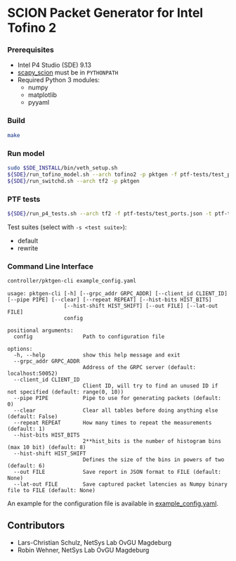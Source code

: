 SCION Packet Generator for Intel Tofino 2
=========================================

### Prerequisites
- Intel P4 Studio (SDE) 9.13
- [scapy_scion](https://github.com/lschulz/scapy-scion-int/) must be in `PYTHONPATH`
- Required Python 3 modules:
  - numpy
  - matplotlib
  - pyyaml

### Build
```bash
make
```

### Run model
```bash
sudo $SDE_INSTALL/bin/veth_setup.sh
${SDE}/run_tofino_model.sh --arch tofino2 -p pktgen -f ptf-tests/test_ports.json
${SDE}/run_switchd.sh --arch tf2 -p pktgen
```

### PTF tests
```bash
${SDE}/run_p4_tests.sh --arch tf2 -f ptf-tests/test_ports.json -t ptf-tests
```
Test suites (select with `-s <test suite>`):
- default
- rewrite

### Command Line Interface
```bash
controller/pktgen-cli example_config.yaml
```

```
usage: pktgen-cli [-h] [--grpc_addr GRPC_ADDR] [--client_id CLIENT_ID] [--pipe PIPE] [--clear] [--repeat REPEAT] [--hist-bits HIST_BITS]
                  [--hist-shift HIST_SHIFT] [--out FILE] [--lat-out FILE]
                  config

positional arguments:
  config                Path to configuration file

options:
  -h, --help            show this help message and exit
  --grpc_addr GRPC_ADDR
                        Address of the GRPC server (default: localhost:50052)
  --client_id CLIENT_ID
                        Client ID, will try to find an unused ID if not specified (default: range(0, 10))
  --pipe PIPE           Pipe to use for generating packets (default: 0)
  --clear               Clear all tables before doing anything else (default: False)
  --repeat REPEAT       How many times to repeat the measurements (default: 1)
  --hist-bits HIST_BITS
                        2**hist_bits is the number of histogram bins (max 10 bit) (default: 8)
  --hist-shift HIST_SHIFT
                        Defines the size of the bins in powers of two (default: 6)
  --out FILE            Save report in JSON format to FILE (default: None)
  --lat-out FILE        Save captured packet latencies as Numpy binary file to FILE (default: None)
```

An example for the configuration file is available in [example_config.yaml](./example_config.yaml).

Contributors
------------
- Lars-Christian Schulz, NetSys Lab OvGU Magdeburg
- Robin Wehner, NetSys Lab OvGU Magdeburg
